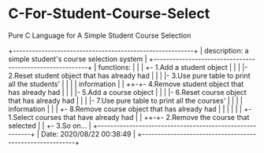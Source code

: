 # C-For-Student-Course-Select
Pure C Language for A Simple Student Course Selection


+---------------------------------------------------------+
| description: a simple student's course selection system |
+---------------------------------------------------------+
| functions:                                              |
|  |  +- 1.Add a student object                           |
|  |  |- 2.Reset student object that has already had      |
|  |  |- 3.Use pure table to print all the students'      |
|  |  |    information                                    |
|  ++-+- 4.Remove student object that has already had     |
|  |  |- 5.Add a course object                            |
|  |  |- 6.Reset course object that has already had       |
|  |  |- 7.Use pure table to print all the courses'       |
|  |  |    information                                    |
|  |  +- 8.Remove course object that has already had      |
|  |                                                      |
|  |  +- 1.Select courses that have already had           |
|  ++-+- 2.Remove the course that selected                |
|     +- 3.So on...                                       |
+---------------------------------------------------------+
| Date: 2020/08/22 00:38:49                               |
+---------------------------------------------------------+
